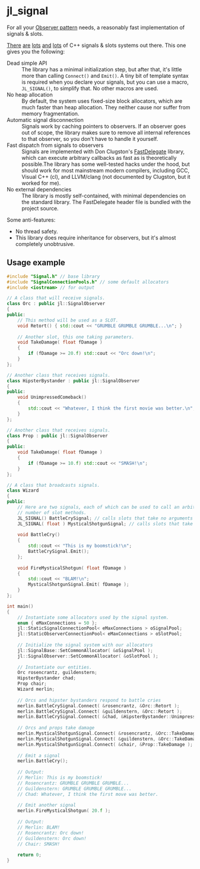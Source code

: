 jl_signal
=========

For all your [Observer pattern](http://en.wikipedia.org/wiki/Observer_pattern) needs, a reasonably fast implementation of signals & slots.

[There](http://doc.trolltech.com/signalsandslots.html) [are](http://www.boost.org/libs/signals/) [lots](http://sigslot.sourceforge.net/) [and](http://libsigc.sourceforge.net/) [lots](https://github.com/pbhogan/Signals) of C++ signals & slots systems out there. This one gives you the following:

<dl>
  <dt>Dead simple API</dt>
  <dd>The library has a minimal initialization step, but after that, it's little more than calling <code>Connect()</code> and <code>Emit()</code>. A tiny bit of template syntax is required when you declare your signals, but you can use a macro, <code>JL_SIGNAL()</code>, to simplify that. No other macros are used.</dd>
  <dt>No heap allocation</dt>
  <dd>By default, the system uses fixed-size block allocators, which are much faster than heap allocation. They neither cause nor suffer from memory fragmentation.</dd>
  <dt>Automatic signal disconnection</dt>
  <dd>Signals work by caching pointers to observers. If an observer goes out of scope, the library makes sure to remove all internal references to that observer, so you don't have to handle it yourself.</dd>
  <dt>Fast dispatch from signals to observers</dt>
  <dd>Signals are implemented with Don Clugston's <a href="http://www.codeproject.com/Articles/7150/Member-Function-Pointers-and-the-Fastest-Possible">FastDelegate</a> library, which can execute arbitrary callbacks as fast as is theoretically possible.The library has some well-tested hacks under the hood, but should work for most mainstream modern compilers, including GCC, Visual C++ (cl), and LLVM/clang (not documented by Clugston, but it worked for me).</dd>
  <dt>No external dependencies</dt>
  <dd>The library is mostly self-contained, with minimal dependencies on the standard library. The FastDelegate header file is bundled with the project source.</dd>
</dl>

Some anti-features:

- No thread safety.
- This library does require inheritance for observers, but it's almost completely unobtrusive.

Usage example
-------------

```cpp
#include "Signal.h" // base library
#include "SignalConnectionPools.h" // some default allocators
#include <iostream> // for output

// A class that will receive signals.
class Orc : public jl::SignalObserver
{
public:
    // This method will be used as a SLOT.
    void Retort() { std::cout << "GRUMBLE GRUMBLE GRUMBLE...\n"; }
    
    // Another slot, this one taking parameters.
    void TakeDamage( float fDamage )
    {
        if (fDamage >= 20.f) std::cout << "Orc down!\n";
    }
};

// Another class that receives signals.
class HipsterBystander : public jl::SignalObserver
{
public:
    void UnimpressedComeback()
    {
        std::cout << "Whatever, I think the first movie was better.\n";
    }
};

// Another class that receives signals.
class Prop : public jl::SignalObserver
{
public:
    void TakeDamage( float fDamage )
    {
        if (fDamage >= 10.f) std::cout << "SMASH!\n";
    }
};

// A class that broadcasts signals.
class Wizard
{
public:
    // Here are two signals, each of which can be used to call an arbitrary
    // number of slot methods.
    JL_SIGNAL() BattleCrySignal; // calls slots that take no arguments
    JL_SIGNAL( float ) MysticalShotgunSignal; // calls slots that take a single float argument
    
    void BattleCry()
    {
        std::cout << "This is my boomstick!\n";
        BattleCrySignal.Emit();
    };
    
    void FireMysticalShotgun( float fDamage )
    {
        std::cout << "BLAM!\n";
        MysticalShotgunSignal.Emit( fDamage );
    }
};

int main()
{
	// Instantiate some allocators used by the signal system.
	enum { eMaxConnections = 50 };
	jl::StaticSignalConnectionPool< eMaxConnections > oSignalPool;
	jl::StaticObserverConnectionPool< eMaxConnections > oSlotPool;
    
	// Initialize the signal system with our allocators
	jl::SignalBase::SetCommonAllocator( &oSignalPool );
	jl::SignalObserver::SetCommonAllocator( &oSlotPool );
    
	// Instantiate our entities.
	Orc rosencrantz, guildenstern;
	HipsterBystander chad;
	Prop chair;
	Wizard merlin;
    
	// Orcs and hipster bystanders respond to battle cries
	merlin.BattleCrySignal.Connect( &rosencrantz, &Orc::Retort );
	merlin.BattleCrySignal.Connect( &guildenstern, &Orc::Retort );
	merlin.BattleCrySignal.Connect( &chad, &HipsterBystander::UnimpressedComeback );
    
	// Orcs and props take damage
	merlin.MysticalShotgunSignal.Connect( &rosencrantz, &Orc::TakeDamage );
	merlin.MysticalShotgunSignal.Connect( &guildenstern, &Orc::TakeDamage );    
	merlin.MysticalShotgunSignal.Connect( &chair, &Prop::TakeDamage );
    
	// Emit a signal
	merlin.BattleCry();
    
	// Output:
	// Merlin: This is my boomstick!
	// Rosencrantz: GRUMBLE GRUMBLE GRUMBLE...
	// Guildenstern: GRUMBLE GRUMBLE GRUMBLE...
	// Chad: Whatever, I think the first move was better.
    
	// Emit another signal
	merlin.FireMysticalShotgun( 20.f );
    
	// Output:
	// Merlin: BLAM!
	// Rosencrantz: Orc down!
	// Guildenstern: Orc down!
	// Chair: SMASH!
    
	return 0;
}
```    